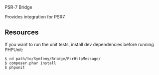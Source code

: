 PSR-7 Bridge
    

Provides integration for PSR7.

Resources
---------

If you want to run the unit tests, install dev dependencies before
running PHPUnit:

    $ cd path/to/Symfony/Bridge/PsrHttpMessage/
    $ composer.phar install
    $ phpunit
